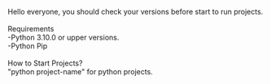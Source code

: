 Hello everyone, you should check your versions before start to run projects.\
 \
Requirements\
-Python 3.10.0 or upper versions.\
-Python Pip\
 \
How to Start Projects?\
"python project-name" for python projects.
